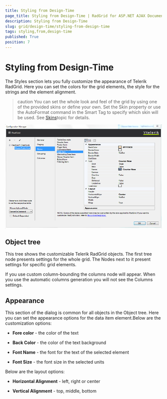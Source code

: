 ```yaml
---
title: Styling from Design-Time
page_title: Styling from Design-Time | RadGrid for ASP.NET AJAX Documentation
description: Styling from Design-Time
slug: grid/design-time/styling-from-design-time
tags: styling,from,design-time
published: True
position: 7
---
```


# Styling from Design-Time



The Styles section lets you fully customize the appearance of Telerik RadGrid. Here you can set the colors for the grid elements, the style for the strings and the element alignment.

>caution You can set the whole look and feel of the grid by using one of the provided skins or define your own. Set the Skin property or use the AutoFormat command in the Smart Tag to specify which skin will be used. See [Skins](http://www.telerik.com/help/aspnet-ajax/howskinswork.html)topic for details.
>


![Design-time Styles](images/grid_styling_from_design-time.png)

## Object tree

This tree shows the customizable Telerik RadGrid objects. The first tree node presents settings for the whole grid. The Nodes next to it present settings for specific grid elements.

If you use custom column-bounding the columns node will appear. When you use the automatic columns generation you will not see the Columns settings.

## Appearance

This section of the dialog is common for all objects in the Object tree. Here you can set the appearance options for the data item element.Below are the customization options:

* **Fore color** - the color of the text

* **Back Color** - the color of the text background

* **Font Name** - the font for the text of the selected element

* **Font Size** - the font size in the selected units



Below are the layout options:

* **Horizontal Alignment** - left, right or center

* **Vertical Alignment** - top, middle, bottom

